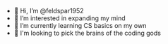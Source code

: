 - 👋 Hi, I’m @feldspar1952
- 👀 I’m interested in expanding my mind 
- 🌱 I’m currently learning CS basics on my own
- 💞️ I'm looking to pick the brains of the coding gods

<!---
feldspar1952/feldspar1952 is a ✨ special ✨ repository because its `README.md` (this file) appears on your GitHub profile.
You can click the Preview link to take a look at your changes.
--->
